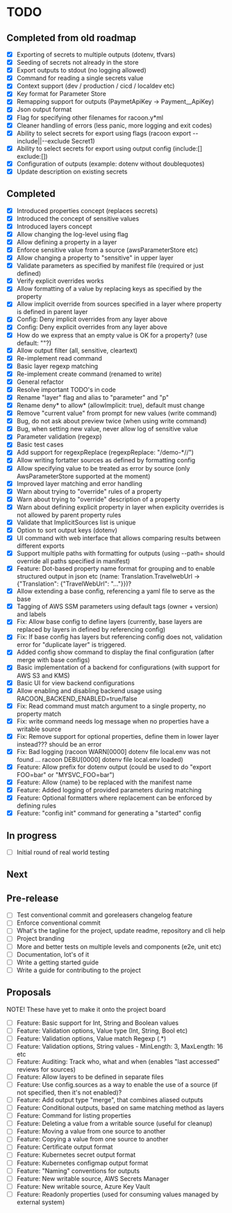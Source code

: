 # TODO

## Completed from old roadmap

- [x] Exporting of secrets to multiple outputs (dotenv, tfvars)
- [x] Seeding of secrets not already in the store
- [x] Export outputs to stdout (no logging allowed)
- [x] Command for reading a single secrets value
- [x] Context support (dev / production / cicd / localdev etc)
- [x] Key format for Parameter Store
- [x] Remapping support for outputs (PaymetApiKey -> Payment\_\_ApiKey)
- [x] Json output format
- [x] Flag for specifying other filenames for racoon.y\*ml
- [x] Cleaner handling of errors (less panic, more logging and exit codes)
- [x] Ability to select secrets for export using flags (racoon export --include||--exclude Secret1)
- [x] Ability to select secrets for export using output config (include:[] exclude:[])
- [x] Configuration of outputs (example: dotenv without doublequotes)
- [x] Update description on existing secrets

## Completed

- [x] Introduced properties concept (replaces secrets)
- [x] Introduced the concept of sensitive values
- [x] Introduced layers concept
- [x] Allow changing the log-level using flag
- [x] Allow defining a property in a layer
- [x] Enforce sensitive value from a source (awsParameterStore etc)
- [x] Allow changing a property to "sensitive" in upper layer
- [x] Validate parameters as specified by manifest file (required or just defined)
- [x] Verify explicit overrides works
- [x] Allow formatting of a value by replacing keys as specified by the property
- [x] Allow implicit override from sources specified in a layer where property is defined in parent layer
- [x] Config: Deny implicit overrides from any layer above
- [x] Config: Deny explicit overrides from any layer above
- [x] How do we express that an empty value is OK for a property? (use default: ""?)
- [x] Allow output filter (all, sensitive, cleartext)
- [x] Re-implement read command
- [x] Basic layer regexp matching
- [x] Re-implement create command (renamed to write)
- [x] General refactor
- [x] Resolve important TODO's in code
- [x] Rename "layer" flag and alias to "parameter" and "p"
- [x] Rename deny* to allow* (allowImplicit: true), default must change
- [x] Remove "current value" from prompt for new values (write command)
- [x] Bug, do not ask about preview twice (when using write command)
- [x] Bug, when setting new value, never allow log of sensitive value
- [x] Parameter validation (regexp)
- [x] Basic test cases
- [x] Add support for regexpReplace (regexpReplace: "/demo-\*//")
- [x] Allow writing fortatter sources as defined by formatting config
- [x] Allow specifying <not-found> value to be treated as error by source (only AwsParameterStore supported at the moment)
- [x] Improved layer matching and error handling
- [x] Warn about trying to "override" rules of a property
- [x] Warn about trying to "override" description of a property
- [x] Warn about defining explicit property in layer when explicity overrides is not allowed by parent property rules
- [x] Validate that ImplicitSources list is unique
- [x] Option to sort output keys (dotenv)
- [x] UI command with web interface that allows comparing results between different exports
- [x] Support multiple paths with formatting for outputs (using --path= should override all paths specified in manifest)
- [x] Feature: Dot-based property name format for grouping and to enable structured output in json etc (name: Translation.TravelwebUrl -> {"Translation": {"TravelWebUrl": "..."}})?
- [x] Allow extending a base config, referencing a yaml file to serve as the base
- [x] Tagging of AWS SSM parameters using default tags (owner + version) and labels
- [x] Fix: Allow base config to define layers (currently, base layers are replaced by layers in defined by referencing config)
- [x] Fix: If base config has layers but referencing config does not, validation error for "duplicate layer" is triggered.
- [x] Added config show command to display the final configuration (after merge with base configs)
- [x] Basic implementation of a backend for configurations (with support for AWS S3 and KMS)
- [x] Basic UI for view backend configurations
- [x] Allow enabling and disabling backend usage using RACOON_BACKEND_ENABLED=true/false
- [x] Fix: Read command must match argument to a single property, no property match
- [x] Fix: write command needs log message when no properties have a writable source
- [x] Fix: Remove support for optional properties, define them in lower layer instead??? should be an error
- [x] Fix: Bad logging (racoon WARN[0000] dotenv file local.env was not found ... racoon DEBU[0000] dotenv file local.env loaded)
- [x] Feature: Allow prefix for dotenv output (could be used to do "export FOO=bar" or "MYSVC_FOO=bar")
- [x] Feature: Allow {name} to be replaced with the manifest name
- [x] Feature: Added logging of provided parameters during matching
- [x] Feature: Optional formatters where replacement can be enforced by defining rules
- [x] Feature: "config init" command for generating a "started" config

## In progress

- [ ] Initial round of real world testing

## Next

## Pre-release

- [ ] Test conventional commit and goreleasers changelog feature
- [ ] Enforce conventional commit
- [ ] What's the tagline for the project, update readme, repository and cli help
- [ ] Project branding
- [ ] More and better tests on multiple levels and components (e2e, unit etc)
- [ ] Documentation, lot's of it
- [ ] Write a getting started guide
- [ ] Write a guide for contributing to the project

## Proposals

NOTE! These have yet to make it onto the project board

- [ ] Feature: Basic support for Int, String and Boolean values
- [ ] Feature: Validation options, Value type (Int, String, Bool etc)
- [ ] Feature: Validation options, Value match Regexp (.\*)
- [ ] Feature: Validation options, String values - MinLength: 3, MaxLength: 16 etc
- [ ] Feature: Auditing: Track who, what and when (enables "last accessed" reviews for sources)
- [ ] Feature: Allow layers to be defined in separate files
- [ ] Feature: Use config.sources as a way to enable the use of a source (if not specified, then it's not enabled)?
- [ ] Feature: Add output type "merge", that combines aliased outputs
- [ ] Feature: Conditional outputs, based on same matching method as layers
- [ ] Feature: Command for listing properties
- [ ] Feature: Deleting a value from a writable source (useful for cleanup)
- [ ] Feature: Moving a value from one source to another
- [ ] Feature: Copying a value from one source to another
- [ ] Feature: Certificate output format
- [ ] Feature: Kubernetes secret output format
- [ ] Feature: Kubernetes configmap output format
- [ ] Feature: "Naming" conventions for outputs
- [ ] Feature: New writable source, AWS Secrets Manager
- [ ] Feature: New writable source, Azure Key Vault
- [ ] Feature: Readonly properties (used for consuming values managed by external system)
